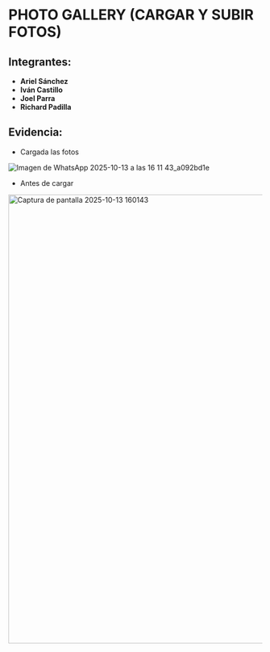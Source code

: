 # PHOTO GALLERY (CARGAR Y SUBIR FOTOS)

## Integrantes:

- **Ariel Sánchez**  
- **Iván Castillo**  
- **Joel Parra**  
- **Richard Padilla**

## Evidencia:

- Cargada las fotos

![Imagen de WhatsApp 2025-10-13 a las 16 11 43_a092bd1e](https://github.com/user-attachments/assets/0fe631e3-4383-4f92-9955-2933d17a7bd3)


- Antes de cargar

<img width="1237" height="889" alt="Captura de pantalla 2025-10-13 160143" src="https://github.com/user-attachments/assets/4096e81e-d875-45a4-ab1d-0eadb6cf5b97" />




